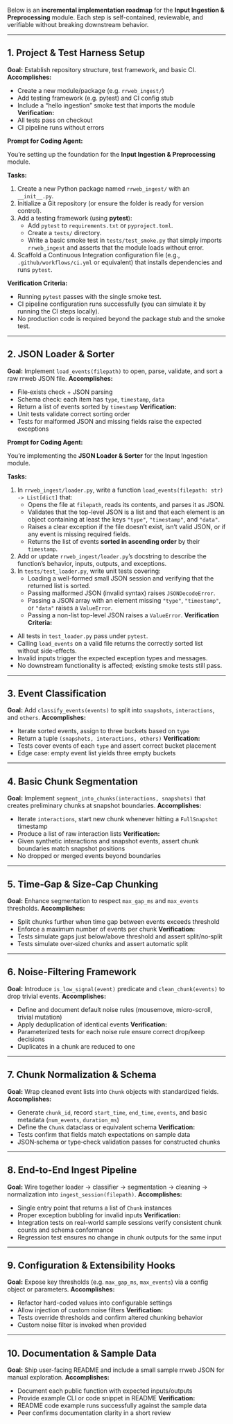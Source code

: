 Below is an **incremental implementation roadmap** for the **Input Ingestion & Preprocessing** module. Each step is self-contained, reviewable, and verifiable without breaking downstream behavior.

---

## 1. Project & Test Harness Setup

**Goal:** Establish repository structure, test framework, and basic CI.
**Accomplishes:**

* Create a new module/package (e.g. `rrweb_ingest/`)
* Add testing framework (e.g. pytest) and CI config stub
* Include a “hello ingestion” smoke test that imports the module
  **Verification:**
* All tests pass on checkout
* CI pipeline runs without errors

**Prompt for Coding Agent:**

You’re setting up the foundation for the **Input Ingestion & Preprocessing** module.

**Tasks:**

1. Create a new Python package named `rrweb_ingest/` with an `__init__.py`.
2. Initialize a Git repository (or ensure the folder is ready for version control).
3. Add a testing framework (using **pytest**):
   * Add `pytest` to `requirements.txt` or `pyproject.toml`.
   * Create a `tests/` directory.
   * Write a basic smoke test in `tests/test_smoke.py` that simply imports `rrweb_ingest` and asserts that the module loads without error.
4. Scaffold a Continuous Integration configuration file (e.g., `.github/workflows/ci.yml` or equivalent) that installs dependencies and runs `pytest`.

**Verification Criteria:**

* Running `pytest` passes with the single smoke test.
* CI pipeline configuration runs successfully (you can simulate it by running the CI steps locally).
* No production code is required beyond the package stub and the smoke test.

---

## 2. JSON Loader & Sorter

**Goal:** Implement `load_events(filepath)` to open, parse, validate, and sort a raw rrweb JSON file.
**Accomplishes:**

* File‐exists check + JSON parsing
* Schema check: each item has `type`, `timestamp`, `data`
* Return a list of events sorted by `timestamp`
  **Verification:**
* Unit tests validate correct sorting order
* Tests for malformed JSON and missing fields raise the expected exceptions

**Prompt for Coding Agent:**

You’re implementing the **JSON Loader & Sorter** for the Input Ingestion module.

**Tasks:**

1. In `rrweb_ingest/loader.py`, write a function `load_events(filepath: str) -> List[dict]` that:
   * Opens the file at `filepath`, reads its contents, and parses it as JSON.
   * Validates that the top-level JSON is a list and that each element is an object containing at least the keys `"type"`, `"timestamp"`, and `"data"`.
   * Raises a clear exception if the file doesn’t exist, isn’t valid JSON, or if any event is missing required fields.
   * Returns the list of events **sorted in ascending order** by their `timestamp`.
2. Add or update `rrweb_ingest/loader.py`’s docstring to describe the function’s behavior, inputs, outputs, and exceptions.
3. In `tests/test_loader.py`, write unit tests covering:
   * Loading a well-formed small JSON session and verifying that the returned list is sorted.
   * Passing malformed JSON (invalid syntax) raises `JSONDecodeError`.
   * Passing a JSON array with an element missing `"type"`, `"timestamp"`, or `"data"` raises a `ValueError`.
   * Passing a non-list top-level JSON raises a `ValueError`.
**Verification Criteria:**
* All tests in `test_loader.py` pass under `pytest`.
* Calling `load_events` on a valid file returns the correctly sorted list without side-effects.
* Invalid inputs trigger the expected exception types and messages.
* No downstream functionality is affected; existing smoke tests still pass.

---

## 3. Event Classification

**Goal:** Add `classify_events(events)` to split into `snapshots`, `interactions`, and `others`.
**Accomplishes:**

* Iterate sorted events, assign to three buckets based on `type`
* Return a tuple `(snapshots, interactions, others)`
  **Verification:**
* Tests cover events of each `type` and assert correct bucket placement
* Edge case: empty event list yields three empty buckets

---

## 4. Basic Chunk Segmentation

**Goal:** Implement `segment_into_chunks(interactions, snapshots)` that creates preliminary chunks at snapshot boundaries.
**Accomplishes:**

* Iterate `interactions`, start new chunk whenever hitting a `FullSnapshot` timestamp
* Produce a list of raw interaction lists
  **Verification:**
* Given synthetic interactions and snapshot events, assert chunk boundaries match snapshot positions
* No dropped or merged events beyond boundaries

---

## 5. Time‐Gap & Size‐Cap Chunking

**Goal:** Enhance segmentation to respect `max_gap_ms` and `max_events` thresholds.
**Accomplishes:**

* Split chunks further when time gap between events exceeds threshold
* Enforce a maximum number of events per chunk
  **Verification:**
* Tests simulate gaps just below/above threshold and assert split/no‐split
* Tests simulate over‐sized chunks and assert automatic split

---

## 6. Noise-Filtering Framework

**Goal:** Introduce `is_low_signal(event)` predicate and `clean_chunk(events)` to drop trivial events.
**Accomplishes:**

* Define and document default noise rules (mousemove, micro-scroll, trivial mutation)
* Apply deduplication of identical events
  **Verification:**
* Parameterized tests for each noise rule ensure correct drop/keep decisions
* Duplicates in a chunk are reduced to one

---

## 7. Chunk Normalization & Schema

**Goal:** Wrap cleaned event lists into `Chunk` objects with standardized fields.
**Accomplishes:**

* Generate `chunk_id`, record `start_time`, `end_time`, `events`, and basic metadata (`num_events`, `duration_ms`)
* Define the `Chunk` dataclass or equivalent schema
  **Verification:**
* Tests confirm that fields match expectations on sample data
* JSON‐schema or type‐check validation passes for constructed chunks

---

## 8. End-to-End Ingest Pipeline

**Goal:** Wire together loader → classifier → segmentation → cleaning → normalization into `ingest_session(filepath)`.
**Accomplishes:**

* Single entry point that returns a list of `Chunk` instances
* Proper exception bubbling for invalid inputs
  **Verification:**
* Integration tests on real-world sample sessions verify consistent chunk counts and schema conformance
* Regression test ensures no change in chunk outputs for the same input

---

## 9. Configuration & Extensibility Hooks

**Goal:** Expose key thresholds (e.g. `max_gap_ms`, `max_events`) via a config object or parameters.
**Accomplishes:**

* Refactor hard-coded values into configurable settings
* Allow injection of custom noise filters
  **Verification:**
* Tests override thresholds and confirm altered chunking behavior
* Custom noise filter is invoked when provided

---

## 10. Documentation & Sample Data

**Goal:** Ship user-facing README and include a small sample rrweb JSON for manual exploration.
**Accomplishes:**

* Document each public function with expected inputs/outputs
* Provide example CLI or code snippet in README
  **Verification:**
* README code example runs successfully against the sample data
* Peer confirms documentation clarity in a short review
